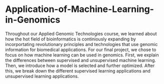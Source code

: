 # Application-of-Machine-Learning-in-Genomics
Throughout our Applied Genomic Technologies course, we learned about how the hot field of bioinformatics is continiously expanding by incorportating revolutionary principles and technologies that use genomic information for biomedical applications. For our final project, we chose to focus on how machine learning can be used in genomics. First, we explain the differences between supervised and unsupervised machine learning. Then, we introduce how a model is selected and further optimized. After this, we break down the different supervised learning applications and unsupervised learning applications.

